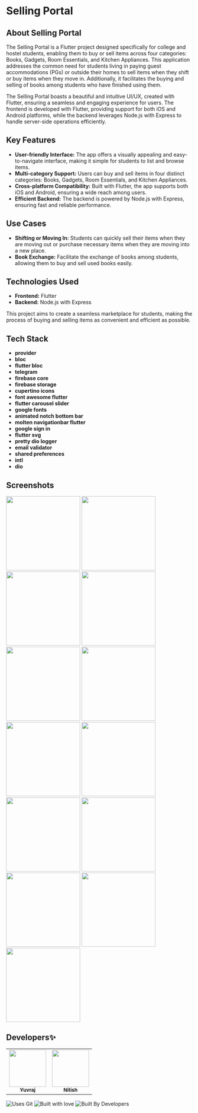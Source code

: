 # Selling Portal

## About Selling Portal

The Selling Portal is a Flutter project designed specifically for college and hostel students, enabling them to buy or sell items across four categories: Books, Gadgets, Room Essentials, and Kitchen Appliances. This application addresses the common need for students living in paying guest accommodations (PGs) or outside their homes to sell items when they shift or buy items when they move in. Additionally, it facilitates the buying and selling of books among students who have finished using them.

The Selling Portal boasts a beautiful and intuitive UI/UX, created with Flutter, ensuring a seamless and engaging experience for users. The frontend is developed with Flutter, providing support for both iOS and Android platforms, while the backend leverages Node.js with Express to handle server-side operations efficiently.

## Key Features

- **User-friendly Interface:** The app offers a visually appealing and easy-to-navigate interface, making it simple for students to list and browse items.
- **Multi-category Support:** Users can buy and sell items in four distinct categories: Books, Gadgets, Room Essentials, and Kitchen Appliances.
- **Cross-platform Compatibility:** Built with Flutter, the app supports both iOS and Android, ensuring a wide reach among users.
- **Efficient Backend:** The backend is powered by Node.js with Express, ensuring fast and reliable performance.

## Use Cases

- **Shifting or Moving In:** Students can quickly sell their items when they are moving out or purchase necessary items when they are moving into a new place.
- **Book Exchange:** Facilitate the exchange of books among students, allowing them to buy and sell used books easily.

## Technologies Used

- **Frontend:** Flutter
- **Backend:** Node.js with Express

This project aims to create a seamless marketplace for students, making the process of buying and selling items as convenient and efficient as possible.

## Tech Stack

- **provider**
- **bloc**
- **flutter bloc**
- **telegram**
- **firebase core**
- **firebase storage**
- **cupertino icons**
- **font awesome flutter**
- **flutter carousel slider**
- **google fonts**
- **animated notch bottom bar**
- **molten navigationbar flutter**
- **google sign in**
- **flutter svg**
- **pretty dio logger**
- **email validator**
- **shared preferences**
- **intl**
- **dio**


## Screenshots


<img src="https://github.com/user-attachments/assets/7edd9967-a326-4c6f-a72c-a4dd78886d60" width="200px">
<img src="https://github.com/user-attachments/assets/5d1731e0-7b43-4a32-a0e6-6ee5ecb662fd" width="200px">
<img src="https://github.com/user-attachments/assets/6370adac-e512-48e2-952b-940ce0529c4a" width="200px">
<img src="https://github.com/user-attachments/assets/3836c887-7568-4e19-b3e9-6e20e4e4be24" width="200px">
<img src="https://github.com/user-attachments/assets/b4f94302-18e7-4d76-80c4-b39a7d9f3cb2" width="200px">
<img src="https://github.com/user-attachments/assets/adb2c778-bc96-4312-abca-6ba388bc4a3f" width="200px">
<img src="https://github.com/user-attachments/assets/0d8ccfcb-ab16-43d8-b885-a0ab7b74ca10" width="200px">
<img src="https://github.com/user-attachments/assets/8a29db26-ff62-4e4d-be23-841b8c8b7a8c" width="200px">
<img src="https://github.com/user-attachments/assets/e177d7bb-8466-4449-b87d-a7b236d1ac68" width="200px">
<img src="https://github.com/user-attachments/assets/2f1b3bfc-4932-41dd-88f0-b4939b2808ce" width="200px">
<img src="https://github.com/user-attachments/assets/1308a903-9a6b-4712-9ab8-f900b5ef324e" width="200px">
<img src="https://github.com/user-attachments/assets/3fb6968f-f2f6-4be1-8f39-feb1af4ddff7" width="200px">
<img src="https://github.com/user-attachments/assets/db3b54d5-038f-4a8a-8549-530c1d31e369" width="200px">

## Developers✨
<table>
  <tbody><tr>
    <td align="center"><a href="https://github.com/yyuvraj54"><img alt="" src="https://avatars.githubusercontent.com/yyuvraj54" width="100px;"><br><sub><b>Yuvraj </b></sub></a></td>  
    <td align="center"><a href="https://github.com/nitish12rm"><img alt="" src="https://avatars.githubusercontent.com/nitish12rm" width="100px;"><br><sub><b>Nitish </b></sub></a></td>
  </tr>
</tbody></table>

![Uses Git](https://forthebadge.com/images/badges/uses-git.svg)
![Built with love](https://forthebadge.com/images/badges/built-with-love.svg)
![Built By Developers](https://forthebadge.com/images/badges/built-by-developers.svg)

